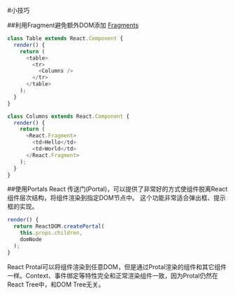 #小技巧

##利用Fragment避免额外DOM添加
[Fragments](https://reactjs.org/docs/fragments.html)
``` JavaScript
class Table extends React.Component {
  render() {
    return (
      <table>
        <tr>
          <Columns />
        </tr>
      </table>
    );
  }
}

class Columns extends React.Component {
  render() {
    return (
      <React.Fragment>
        <td>Hello</td>
        <td>World</td>
      </React.Fragment>
    );
  }
}
```

##使用Portals
React 传送门(Portal)，可以提供了非常好的方式使组件脱离React组件层次结构，将组件渲染到指定DOM节点中。
这个功能非常适合弹出框、提示框的实现。
``` JavaScript
render() {
  return ReactDOM.createPortal(
    this.props.children,
    domNode
  );
}
```

React Protal可以将组件渲染到任意DOM，但是通过Protal渲染的组件和其它组件一样。Context、事件绑定等特性完全和正常渲染组件一致，因为Protal仍然在React Tree中，和DOM Tree无关。


